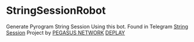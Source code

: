 # StringSessionRobot
Generate Pyrogram String Session Using this bot.
Found in Telegram [String Session](http://t.me/Stringsessiongen_Robot)
Project by [PEGASUS NETWORK](https://t.me/pegasusXteam)
[DEPLAY](https://heroku.com/deploy?template=https://github.com/GodOfAnjal/StringSessionRobot.git)
